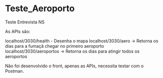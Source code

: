 Teste_Aeroporto
===========

Teste Entrevista NS

As APIs são:

localhost/3030/health - Desenha o mapa
localhost/3030/aero -> Retorna os dias para a fumaçã chegar no primeiro aeroporto
localhost/3030/aeroportos -> Retorna os dias para atingir todos os aeroportos

Não foi desenvolvido o front, apenas as APIs, necessita testar com o Postman.